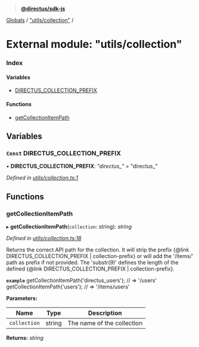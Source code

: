> **[@directus/sdk-js](../README.md)**

[Globals](../README.md) / ["utils/collection"](_utils_collection_.md) /

# External module: "utils/collection"

### Index

#### Variables

* [DIRECTUS_COLLECTION_PREFIX](_utils_collection_.md#const-directus_collection_prefix)

#### Functions

* [getCollectionItemPath](_utils_collection_.md#getcollectionitempath)

## Variables

### `Const` DIRECTUS_COLLECTION_PREFIX

• **DIRECTUS_COLLECTION_PREFIX**: *"directus_"* = "directus_"

*Defined in [utils/collection.ts:1](https://github.com/janbiasi/sdk-js/blob/b445ae7/src/utils/collection.ts#L1)*

## Functions

###  getCollectionItemPath

▸ **getCollectionItemPath**(`collection`: string): *string*

*Defined in [utils/collection.ts:18](https://github.com/janbiasi/sdk-js/blob/b445ae7/src/utils/collection.ts#L18)*

Returns the correct API path for the collection. It will
strip the prefix {@link DIRECTUS_COLLECTION_PREFIX | collection-prefix} or will add the
'/items/' path as prefix if not provided. The 'substr(9)' defines
the length of the defined {@link DIRECTUS_COLLECTION_PREFIX | collection-prefix}.

**`example`** 
getCollectionItemPath('directus_users');
// => '/users'
getCollectionItemPath('users');
// => '/items/users'

**Parameters:**

Name | Type | Description |
------ | ------ | ------ |
`collection` | string | The name of the collection |

**Returns:** *string*